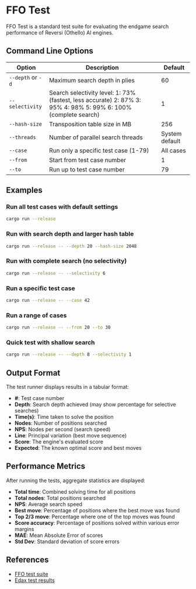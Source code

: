 # FFO Test

FFO Test is a standard test suite for evaluating the endgame search performance of Reversi (Othello) AI engines.

## Command Line Options

| Option | Description | Default |
|--------|-------------|---------|
| `--depth` or `-d` | Maximum search depth in plies | 60 |
| `--selectivity` | Search selectivity level: 1: 73% (fastest, less accurate) 2: 87% 3: 95% 4: 98% 5: 99% 6: 100% (complete search) | 1 |
| `--hash-size` | Transposition table size in MB | 256 |
| `--threads` | Number of parallel search threads | System default |
| `--case` | Run only a specific test case (1-79) | All cases |
| `--from` | Start from test case number | 1 |
| `--to` | Run up to test case number | 79 |

## Examples

### Run all test cases with default settings

```bash
cargo run --release
```

### Run with search depth and larger hash table

```bash
cargo run --release -- --depth 20 --hash-size 2048
```

### Run with complete search (no selectivity)

```bash
cargo run --release -- --selectivity 6
```

### Run a specific test case

```bash
cargo run --release -- --case 42
```

### Run a range of cases

```bash
cargo run --release -- --from 20 --to 30
```

### Quick test with shallow search

```bash
cargo run --release -- --depth 8 --selectivity 1
```

## Output Format

The test runner displays results in a tabular format:

- **#**: Test case number
- **Depth**: Search depth achieved (may show percentage for selective searches)
- **Time(s)**: Time taken to solve the position
- **Nodes**: Number of positions searched
- **NPS**: Nodes per second (search speed)
- **Line**: Principal variation (best move sequence)
- **Score**: The engine's evaluated score
- **Expected**: The known optimal score and best moves

## Performance Metrics

After running the tests, aggregate statistics are displayed:

- **Total time**: Combined solving time for all positions
- **Total nodes**: Total positions searched
- **NPS**: Average search speed
- **Best move**: Percentage of positions where the best move was found
- **Top 2/3 move**: Percentage where one of the top moves was found
- **Score accuracy**: Percentage of positions solved within various error margins
- **MAE**: Mean Absolute Error of scores
- **Std Dev**: Standard deviation of score errors

## References

- [FFO test suite](http://radagast.se/othello/ffotest.html)
- [Edax test results](https://github.com/abulmo/edax-reversi/tree/master/problem)
